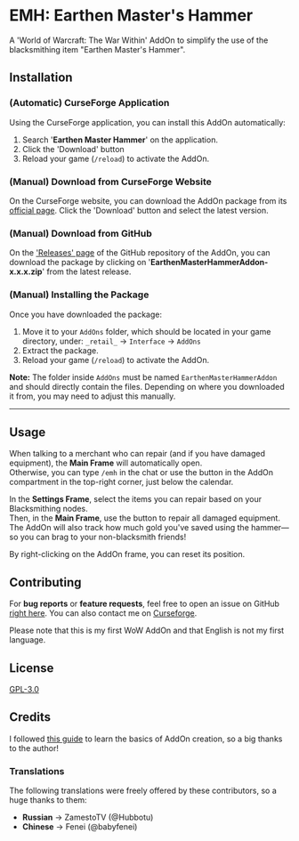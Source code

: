 # EMH: Earthen Master's Hammer

A 'World of Warcraft: The War Within' AddOn to simplify the use of the blacksmithing item "Earthen Master's Hammer".

## Installation

### (Automatic) CurseForge Application

Using the CurseForge application, you can install this AddOn automatically:

1. Search '**Earthen Master Hammer**' on the application.
2. Click the 'Download' button
3. Reload your game (`/reload`) to activate the AddOn.

### (Manual) Download from CurseForge Website

On the CurseForge website, you can download the AddOn package from its [official page](https://www.curseforge.com/wow/addons/emh). Click the 'Download' button and select the latest version.

### (Manual) Download from GitHub

On the ['Releases' page](https://github.com/Iryonis/EarthenMasterHammerAddon/releases) of the GitHub repository of the AddOn, you can download the package by clicking on '**EarthenMasterHammerAddon-x.x.x.zip**' from the latest release.

### (Manual) Installing the Package

Once you have downloaded the package:

1. Move it to your `AddOns` folder, which should be located in your game directory, under:
   `_retail_` → `Interface` → `AddOns`
2. Extract the package.
3. Reload your game (`/reload`) to activate the AddOn.

**Note:** The folder inside `AddOns` must be named `EarthenMasterHammerAddon` and should directly contain the files. Depending on where you downloaded it from, you may need to adjust this manually.

---

## Usage

When talking to a merchant who can repair (and if you have damaged equipment), the **Main Frame** will automatically open.  
Otherwise, you can type `/emh` in the chat or use the button in the AddOn compartment in the top-right corner, just below the calendar.

In the **Settings Frame**, select the items you can repair based on your Blacksmithing nodes.  
Then, in the **Main Frame**, use the button to repair all damaged equipment. The AddOn will also track how much gold you've saved using the hammer—so you can brag to your non-blacksmith friends!

By right-clicking on the AddOn frame, you can reset its position.

## Contributing

For **bug reports** or **feature requests**, feel free to open an issue on GitHub [right here](https://github.com/Iryonis/EarthenMasterHammerAddon/issues).
You can also contact me on [Curseforge](https://legacy.curseforge.com/private-messages).

Please note that this is my first WoW AddOn and that English is not my first language.

## License

[GPL-3.0](LICENSE)

## Credits

I followed [this guide](https://www.reddit.com/r/wowaddondev/comments/1cc2pia/creating_a_wow_addon_part_1_a_fresh_start/?rdt=36019) to learn the basics of AddOn creation, so a big thanks to the author!

### Translations

The following translations were freely offered by these contributors, so a huge thanks to them:

- **Russian** -> ZamestoTV (@Hubbotu)
- **Chinese** -> Fenei (@babyfenei)
